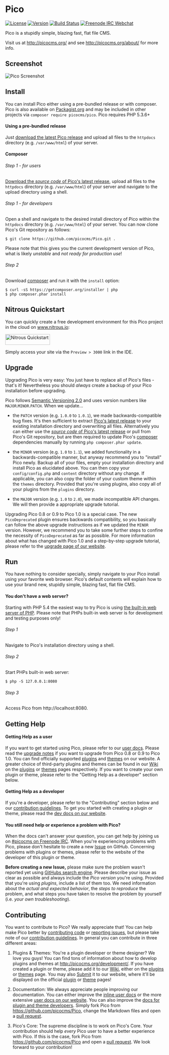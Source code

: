 Pico
====

[![License](https://picocms.github.io/badges/pico-license.svg)](https://github.com/picocms/Pico/blob/master/LICENSE.md)
[![Version](https://picocms.github.io/badges/pico-version.svg)](https://github.com/picocms/Pico/releases/latest)
[![Build Status](https://api.travis-ci.org/picocms/Pico.svg)](https://travis-ci.org/picocms/Pico)
[![Freenode IRC Webchat](https://picocms.github.io/badges/pico-chat.svg)](https://webchat.freenode.net/?channels=%23picocms)

Pico is a stupidly simple, blazing fast, flat file CMS.

Visit us at http://picocms.org/ and see http://picocms.org/about/ for more info.

Screenshot
-------
![Pico Screenshot](https://cloud.githubusercontent.com/assets/640217/11488596/70b39396-978d-11e5-885e-01341ad9dd75.gif)

Install
-------

You can install Pico either using a pre-bundled release or with composer. Pico is also available on [Packagist.org][] and may be included in other projects via `composer require picocms/pico`. Pico requires PHP 5.3.6+

#### Using a pre-bundled release

Just [download the latest Pico release][LatestRelease] and upload all files to the `httpdocs` directory (e.g. `/var/www/html`) of your server.

#### Composer

###### Step 1 - for users
[Download the *source code* of Pico's latest release][LatestRelease], upload all files to the `httpdocs` directory (e.g. `/var/www/html`) of your server and navigate to the upload directory using a shell.

###### Step 1 - for developers
Open a shell and navigate to the desired install directory of Pico within the `httpdocs` directory (e.g. `/var/www/html`) of your server. You can now clone Pico's Git repository as follows:
```shell
$ git clone https://github.com/picocms/Pico.git .
```
Please note that this gives you the current development version of Pico, what is likely *unstable* and *not ready for production use*!

###### Step 2
Download [composer][] and run it with the `install` option:
```shell
$ curl -sS https://getcomposer.org/installer | php
$ php composer.phar install
```

Nitrous Quickstart
------------------

You can quickly create a free development environment for this Pico project in the cloud on www.nitrous.io:

<a href="https://www.nitrous.io/quickstart">
  <img src="https://nitrous-image-icons.s3.amazonaws.com/quickstart.png" alt="Nitrous Quickstart" width=142 height=34>
</a>

Simply access your site via the `Preview > 3000` link in the IDE.

Upgrade
-------

Upgrading Pico is very easy: You just have to replace all of Pico's files - that's it! Nevertheless you should *always* create a backup of your Pico installation before upgrading.

Pico follows [Semantic Versioning 2.0][SemVer] and uses version numbers like `MAJOR`.`MINOR`.`PATCH`. When we update...

- the `PATCH` version (e.g. `1.0.0` to `1.0.1`), we made backwards-compatible bug fixes. It's then sufficient to extract [Pico's latest release][LatestRelease] to your existing installation directory and overwriting all files. Alternatively you can either use the [*source code* of Pico's latest release][LatestRelease] or pull from Pico's Git repository, but are then required to update Pico's [composer][] dependencies manually by running `php composer.phar update`.

- the `MINOR` version (e.g. `1.0` to `1.1`), we added functionality in a backwards-compatible manner, but anyway recommend you to "install" Pico newly. Backup all of your files, empty your installation directory and install Pico as elucidated above. You can then copy your `config/config.php` and `content` directory without any change. If applicable, you can also copy the folder of your custom theme within the `themes` directory. Provided that you're using plugins, also copy all of your plugins from the `plugins` directory.

- the `MAJOR` version (e.g. `1.0` to `2.0`), we made incompatible API changes. We will then provide a appropriate upgrade tutorial.

Upgrading Pico 0.8 or 0.9 to Pico 1.0 is a special case. The new `PicoDeprecated` plugin ensures backwards compatibility, so you basically can follow the above upgrade instructions as if we updated the `MINOR` version. However, we recommend you to take some further steps to confine the necessity of `PicoDeprecated` as far as possible. For more information about what has changed with Pico 1.0 and a step-by-step upgrade tutorial, please refer to the [upgrade page of our website][HelpUpgrade].

Run
---

You have nothing to consider specially, simply navigate to your Pico install using your favorite web browser. Pico's default contents will explain how to use your brand new, stupidly simple, blazing fast, flat file CMS.

#### You don't have a web server?
Starting with PHP 5.4 the easiest way to try Pico is using [the built-in web server of PHP][PHPServer]. Please note that PHPs built-in web server is for development and testing purposes only!

###### Step 1
Navigate to Pico's installation directory using a shell.

###### Step 2
Start PHPs built-in web server:
```shell
$ php -S 127.0.0.1:8080
```

###### Step 3
Access Pico from http://localhost:8080.

Getting Help
------------

#### Getting Help as a user
If you want to get started using Pico, please refer to our [user docs][HelpUserDocs]. Please read the [upgrade notes][HelpUpgrade] if you want to upgrade from Pico 0.8 or 0.9 to Pico 1.0. You can find officially supported [plugins][OfficialPlugins] and [themes][OfficialThemes] on our website. A greater choice of third-party plugins and themes can be found in our [Wiki][] on the [plugins][WikiPlugins] or [themes][WikiThemes] pages respectively. If you want to create your own plugin or theme, please refer to the "Getting Help as a developer" section below.

#### Getting Help as a developer
If you're a developer, please refer to the "Contributing" section below and our [contribution guidelines][ContributionGuidelines]. To get you started with creating a plugin or theme, please read the [dev docs on our website][HelpDevDocs].

#### You still need help or experience a problem with Pico?
When the docs can't answer your question, you can get help by joining us on [#picocms on Freenode IRC](https://webchat.freenode.net/?channels=%23picocms). When you're experiencing problems with Pico, please don't hesitate to create a new [Issue][Issues] on GitHub. Concerning problems with plugins or themes, please refer to the website of the developer of this plugin or theme.

**Before creating a new Issue,** please make sure the problem wasn't reported yet using [GitHubs search engine][IssuesSearch]. Please describe your issue as clear as possible and always include the *Pico version* you're using. Provided that you're using *plugins*, include a list of them too. We need information about the *actual and expected behavior*, the *steps to reproduce* the problem, and what steps you have taken to resolve the problem by yourself (i.e. *your own troubleshooting*).

Contributing
------------

You want to contribute to Pico? We really appreciate that! You can help make Pico better by [contributing code][PullRequests] or [reporting issues][Issues], but please take note of our [contribution guidelines][ContributionGuidelines]. In general you can contribute in three different areas:

1. Plugins & Themes: You're a plugin developer or theme designer? We love you guys! You can find tons of information about how to develop plugins and themes at http://picocms.org/development/. If you have created a plugin or theme, please add it to our [Wiki][], either on the [plugins][WikiPlugins] or [themes][WikiThemes] page. You may also [Submit][] it to our website, where it'll be displayed on the official [plugin][OfficialPlugins] or [theme][OfficialThemes] pages!

2. Documentation: We always appreciate people improving our documentation. You can either improve the [inline user docs][EditInlineDocs] or the more extensive [user docs on our website][EditUserDocs]. You can also improve the [docs for plugin and theme developers][EditDevDocs]. Simply fork Pico from https://github.com/picocms/Pico, change the Markdown files and open a [pull request][PullRequests].

3. Pico's Core: The supreme discipline is to work on Pico's Core. Your contribution should help *every* Pico user to have a better experience with Pico. If this is the case, fork Pico from https://github.com/picocms/Pico and open a [pull request][PullRequests]. We look forward to your contribution!

[Packagist.org]: http://packagist.org/packages/picocms/pico
[LatestRelease]: https://github.com/picocms/Pico/releases/latest
[composer]: https://getcomposer.org/
[SemVer]: http://semver.org
[PHPServer]: http://php.net/manual/en/features.commandline.webserver.php
[HelpUpgrade]: http://picocms.org/in-depth/upgrade/
[HelpUserDocs]: http://picocms.org/docs/
[HelpDevDocs]: http://picocms.org/development/
[Submit]: http://picocms.org/in-depth/submission_guidelines
[OfficialPlugins]: http://picocms.org/plugins/
[OfficialThemes]: http://picocms.org/themes/
[Wiki]: https://github.com/picocms/Pico/wiki
[WikiPlugins]: https://github.com/picocms/Pico/wiki/Pico-Plugins
[WikiThemes]: https://github.com/picocms/Pico/wiki/Pico-Themes
[Issues]: https://github.com/picocms/Pico/issues
[IssuesSearch]: https://github.com/picocms/Pico/search?type=Issues
[PullRequests]: https://github.com/picocms/Pico/pulls
[ContributionGuidelines]: https://github.com/picocms/Pico/blob/master/CONTRIBUTING.md
[EditInlineDocs]: https://github.com/picocms/Pico/edit/master/content-sample/index.md
[EditUserDocs]: https://github.com/picocms/picocms.github.io/tree/master/_docs
[EditDevDocs]: https://github.com/picocms/picocms.github.io/tree/master/_development
